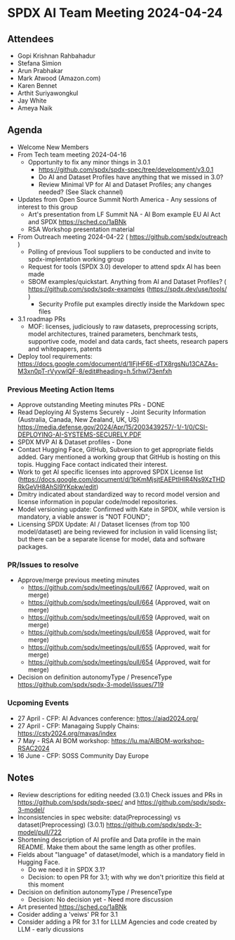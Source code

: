 # SPDX AI Team Meeting 2024-04-24

## Attendees

- Gopi Krishnan Rahbahadur
- Stefana Simion
- Arun Prabhakar
- Mark Atwood (Amazon.com)
- Karen Bennet
- Arthit Suriyawongkul
- Jay White
- Ameya Naik

## Agenda

- Welcome New Members
- From Tech team meeting 2024-04-16
  - Opportunity to fix any minor things in 3.0.1
    - https://github.com/spdx/spdx-spec/tree/development/v3.0.1
    - Do AI and Dataset Profiles have anything that we missed in 3.0?
    - Review Minimal VP for AI and Dataset Profiles; any changes needed? (See Slack channel)
- Updates from Open Source Summit North America  - Any sessions of interest to this group
  - Art's presentation from LF Summit NA - AI Bom example EU AI Act and SPDX
    https://sched.co/1aBNk
  - RSA Workshop presentation material
- From Outreach meeting 2024-04-22 ( https://github.com/spdx/outreach )
  - Polling of previous Tool suppliers to be conducted and invite to spdx-implentation working group
  - Request for tools (SPDX 3.0) developer to attend spdx AI has been made
  - SBOM examples/quickstart. Anything from AI and Dataset Profiles? ( https://github.com/spdx/spdx-examples (https://spdx.dev/use/tools/ )
    - Security Profile put examples directly inside the Markdown spec files
- 3.1 roadmap  PRs
  - MOF: licenses, judiciously to raw datasets, preprocessing scripts,
    model architectures, trained parameters, benchmark tests,
    supportive code, model and data cards, fact sheets,
    research papers and whitepapers, patents
- Deploy tool requirements:
  https://docs.google.com/document/d/1lFjHF6E-dTX8rgsNu13CAZAs-M3xn0pT-rVyvwlQF-8/edit#heading=h.5rhwl73enfxh

### Previous Meeting Action Items

- Approve outstanding Meeting minutes PRs - DONE
- Read Deploying AI Systems Securely - Joint Security Information (Australia, Canada, New Zealand, UK, US)
  https://media.defense.gov/2024/Apr/15/2003439257/-1/-1/0/CSI-DEPLOYING-AI-SYSTEMS-SECURELY.PDF
- SPDX MVP AI & Dataset profiles - Done
- Contact Hugging Face, GitHub, Subversion to get appropriate fields added.
  Gary mentioned a working group that GitHub is hosting on this topis.
  Hugging Face contact indicated their interest.
- Work to get AI specific licenses into approved SPDX License list
  (https://docs.google.com/document/d/1bKmMjsjtEAEPtlHlR4Ns9XzTHDRkGeVH8AhSI9YKpkw/edit)
- Dmitry indicated about standardized way to record model version
  and license information in popular code/model repositories.
- Model versioning update: Confirmed with Kate in SPDX, while version is
  mandatory, a viable answer is "NOT FOUND";
- Licensing  SPDX Update:  AI / Dataset licenses (from top 100 model/dataset)
  are being reviewed for inclusion in valid licensing list; but there can be a
  separate license for model, data and software packages.

### PR/Issues to resolve

- Approve/merge previous meeting minutes
  - https://github.com/spdx/meetings/pull/667 (Approved, wait on merge)
  - https://github.com/spdx/meetings/pull/664 (Approved, wait on merge)
  - https://github.com/spdx/meetings/pull/659  (Approved, wait on merge)
  - https://github.com/spdx/meetings/pull/658 (Approved, wait for merge)
  - https://github.com/spdx/meetings/pull/655 (Approved, wait for merge)
  - https://github.com/spdx/meetings/pull/654 (Approved, wait for merge)
- Decision on definition autonomyType / PresenceType
  https://github.com/spdx/spdx-3-model/issues/719
  
### Ucpoming Events

- 27 April - CFP: AI Advances conference: https://aiad2024.org/
- 27 April - CFP: Managaing Supply Chains: https://csty2024.org/mavas/index
- 7 May - RSA AI BOM workshop: https://lu.ma/AIBOM-workshop-RSAC2024
- 16 June - CFP: SOSS Community Day Europe
 
## Notes

- Review descriptions for editing needed (3.0.1)
  Check issues and PRs in https://github.com/spdx/spdx-spec/
  and https://github.com/spdx/spdx-3-model/
- Inconsistencies in spec website: data(Preprocessing) vs dataset(Preprocessing) (3.0.1)
   https://github.com/spdx/spdx-3-model/pull/722
- Shortening description of AI profile and Data profile in the main README.
  Make them about the same length as other profiles.
- Fields about "language" of dataset/model, which is a mandatory field in Hugging Face.
  - Do we need it in SPDX 3.1?
  - Decision: to open PR for 3.1; with why we don't prioritize this field at this moment
- Decision on definition autonomyType / PresenceType
  - Decision: No decision yet - Need more discussion
- Art presented https://sched.co/1aBNk
- Cosider adding a 'veiws' PR for 3.1
- Consider adding a PR for 3.1 for LLLM Agencies and code created by LLM - early dicussions
